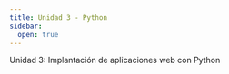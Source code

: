 ```yaml
---
title: Unidad 3 - Python
sidebar:
  open: true
---
```


Unidad 3: Implantación de aplicaciones web con Python